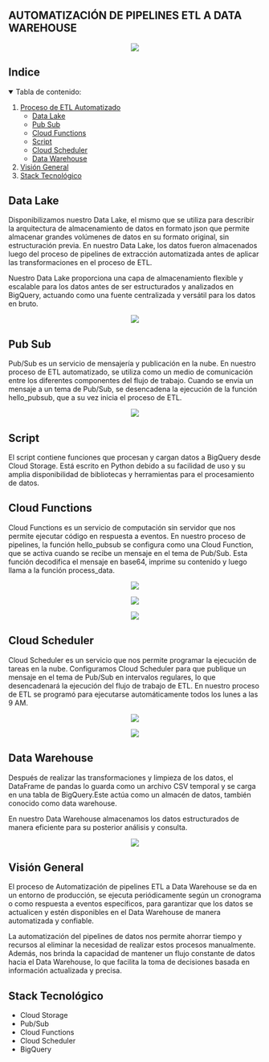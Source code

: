 
## AUTOMATIZACIÓN DE PIPELINES ETL A DATA WAREHOUSE

<p align="center">
  <img src="https://github.com/Adapa22/PF-YelpGoogleMaps/blob/main/src/etl3.PNG">
</p>

<!-- TABLA DE CONTENIDO -->
## Indice
<details open="open">
  <summary>Tabla de contenido: </summary>
  <ol>
    <li>
      <a href="#Proceso-de-ETL-Automatizado">Proceso de ETL Automatizado</a>
      <ul>
        <li><a href="#Data-Lake">Data Lake</a></li>
        <li><a href="#Pub-Sub">Pub Sub</a></li>
        <li><a href="#Cloud-Functions">Cloud Functions</a></li>
        <li><a href="#Script">Script</a></li>
        <li><a href="#Cloud-Scheduler">Cloud Scheduler</a></li>
        <li><a href="#Data-Warehouse">Data Warehouse</a></li>
      </ul> 
    </li>
    <li>
      <a href="#Vision-General">Visión General</a>
    </li>
    <li>
      <a href="#Stack-Tecnológico">Stack Tecnológico</a>
    </li>
  </ol>
</details>

## Data Lake
Disponibilizamos nuestro Data Lake, el mismo que se utiliza para describir la arquitectura de almacenamiento de datos en formato json que permite almacenar grandes volúmenes de datos en su formato original, sin estructuración previa. En nuestro Data Lake, los datos fueron almacenados luego del proceso de pipelines de extracción automatizada antes de aplicar las transformaciones en el proceso de ETL.

Nuestro Data Lake proporciona una capa de almacenamiento flexible y escalable para los datos antes de ser estructurados y analizados en BigQuery, actuando como una fuente centralizada y versátil para los datos en bruto.
<p align="center">
  <img src="https://github.com/Adapa22/PF-YelpGoogleMaps/blob/main/src/cs2.PNG">
</p>

## Pub Sub
Pub/Sub es un servicio de mensajería y publicación en la nube. En nuestro proceso de ETL automatizado, se utiliza como un medio de comunicación entre los diferentes componentes del flujo de trabajo. Cuando se envía un mensaje a un tema de Pub/Sub, se desencadena la ejecución de la función hello_pubsub, que a su vez inicia el proceso de ETL.
<p align="center">
  <img src="https://github.com/Adapa22/PF-YelpGoogleMaps/blob/main/src/psub.PNG">
</p>

## Script
El script contiene funciones que procesan y cargan datos a BigQuery desde Cloud Storage. Está escrito en Python debido a su facilidad de uso y su amplia disponibilidad de bibliotecas y herramientas para el procesamiento de datos.

## Cloud Functions
Cloud Functions es un servicio de computación sin servidor que nos permite ejecutar código en respuesta a eventos. En nuestro proceso de pipelines, la función hello_pubsub se configura como una Cloud Function, que se activa cuando se recibe un mensaje en el tema de Pub/Sub. Esta función decodifica el mensaje en base64, imprime su contenido y luego llama a la función process_data.
<p align="center">
  <img src="https://github.com/Adapa22/PF-YelpGoogleMaps/blob/main/src/cfunctions.PNG">
</p>

<p align="center">
  <img src="https://github.com/Adapa22/PF-YelpGoogleMaps/blob/main/src/cf.gif">
</p>
<p align="center">
  <img src="https://github.com/Adapa22/PF-YelpGoogleMaps/blob/main/src/cf2.gif">
</p>

## Cloud Scheduler
Cloud Scheduler es un servicio que nos permite programar la ejecución de tareas en la nube. Configuramos Cloud Scheduler para que publique un mensaje en el tema de Pub/Sub en intervalos regulares, lo que desencadenará la ejecución del flujo de trabajo de ETL. En nuestro proceso de ETL se programó para ejecutarse automáticamente todos los lunes a las 9 AM. 
<p align="center">
  <img src="https://github.com/Adapa22/PF-YelpGoogleMaps/blob/main/src/cscheduler2.PNG">
</p>

<p align="center">
  <img src="https://github.com/Adapa22/PF-YelpGoogleMaps/blob/main/src/csch.gif">
</p>

## Data Warehouse
Después de realizar las transformaciones y limpieza de los datos, el DataFrame de pandas lo guarda como un archivo CSV temporal y se carga en una tabla de BigQuery.Este actúa como un almacén de datos, también conocido como data warehouse.

En nuestro Data Warehouse almacenamos los datos estructurados de manera eficiente para su posterior análisis y consulta.

<p align="center">
  <img src="https://github.com/Adapa22/PF-YelpGoogleMaps/blob/main/src/bq.gif">
</p>

## Visión General
El proceso de Automatización de pipelines ETL a Data Warehouse se da en un entorno de producción, se ejecuta periódicamente según un cronograma o como respuesta a eventos específicos, para garantizar que los datos se actualicen y estén disponibles en el Data Warehouse de manera automatizada y confiable.

La automatización del pipelines de datos nos permite ahorrar tiempo y recursos al eliminar la necesidad de realizar estos procesos manualmente. Además, nos brinda la capacidad de mantener un flujo constante de datos hacia el Data Warehouse, lo que facilita la toma de decisiones basada en información actualizada y precisa.

## Stack Tecnológico
+ Cloud Storage
+ Pub/Sub
+ Cloud Functions
+ Cloud Scheduler
+ BigQuery



